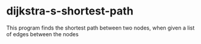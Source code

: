 # dijkstra-s-shortest-path
This program finds the shortest path between two nodes, when given a list of edges between the nodes
